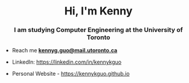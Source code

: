 <h1 align="center">Hi, I'm Kenny</h1>
<h3 align="center">I am studying Computer Engineering at the University of Toronto</h3>

- Reach me **kennyg.guo@mail.utoronto.ca**

- LinkedIn: https://linkedin.com/in/kennykguo

- Personal Website - https://kennykguo.github.io
